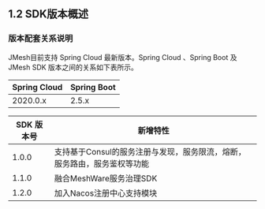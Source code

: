 ## 1.2 SDK版本概述
### 版本配套关系说明
JMesh目前支持 Spring Cloud 最新版本。Spring Cloud 、Spring Boot 及 JMesh SDK 版本之间的关系如下表所示。

| Spring Cloud | Spring Boot |
| ------------ | ----------- |
| 2020.0.x     | 2.5.x       |

| SDK 版本号 | 新增特性                                                     |
| ---------- | ------------------------------------------------------------ |
| 1.0.0      | 支持基于Consul的服务注册与发现，服务限流，熔断，服务路由，服务鉴权等功能 |
| 1.1.0      | 融合MeshWare服务治理SDK                                      |
| 1.2.0      | 加入Nacos注册中心支持模块                                    |

##  
